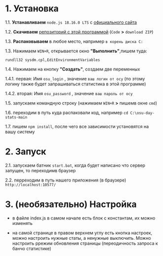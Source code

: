 <h1>1. Установка</h1>

1.1. **Устанавливаем** `node.js 18.16.0 LTS` с <a href="https://nodejs.org/en">официального сайта</a>

1.2. **Скачиваем** <a href="https://github.com/ChervyachokMigo/osu-day-stats/archive/refs/heads/main.zip">репозиторий с этой программой</a> (`Code` **>** `download ZIP`)

1.3. **Распаковываем** в любое место, например `в корень диска C:`

1.3. Нажимаем `WIN+R`, открывается окно **"Выполнить"**,пишем туда:

`rundll32 sysdm.cpl,EditEnvironmentVariables`

1.4. Нажимаем на кнопку **"Создать"**, создаем две переменных

1.4.1. первая: Имя `osu_login` , значение `ваш логин от осу` (по этому логину также будет запрашиваться статистика в этой программе)

1.4.2. вторая: Имя `osu_password` , значение `ваш пароль от осу`

1.5. запускаем командную строку (нажимаем `WIN+R` **>** пишемв окне `cmd`)

1.6. переходим в путь куда распаковали код, например `cd C:\osu-day-stats-main`

1.7. пишем `npm install`, после чего все зависимости установятся на вашу систему

<h1>2. Запуск</h1>

2.1. запускаем батник `start.bat`, когда будет написано что сервер запущен, то переходимв браузер

2.2. перреходим в путь нашего приложения (в браузере) `http://localhost:10577/`

<h1>3. (необязательно) Настройка</h1>

- в файле index.js в самом начале есть блок с константам, их можно изменять

- на самой странице в правом верхнем углу есть кнопка настроек, можно настроить нужные статы, а ненужные выключить. Можно настроить ррежим обновления страницы (переодичность запроса к банчо статистике)
